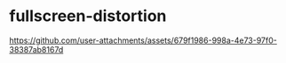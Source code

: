 # fullscreen-distortion

https://github.com/user-attachments/assets/679f1986-998a-4e73-97f0-38387ab8167d

